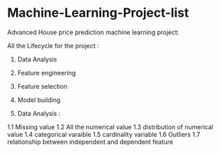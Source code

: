 # Machine-Learning-Project-list

Advanced House price prediction machine learning project:

All the Lifecycle for the project :

1. Data Analysis
2. Feature engineering
3. Feature selection
4. Model building

1. Data Analysis :

1.1 Missing value
1.2 All the numerical value
1.3 distribution of numerical value
1.4 categorical varaible
1.5 cardinality variable
1.6 Outliers
1.7 relationship between independent and dependent feature
